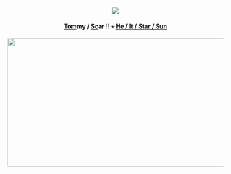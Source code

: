 
<div id="header" align="center">
  <img src="https://64.media.tumblr.com/42ddb9abbeae494e906e07d8336c6b4c/901ddae1b6be7735-3a/s2048x3072/bf3b8bf8a911168e0a520d17bf8442e7751ef5ca.pnj"/>
</div> 
<h4 id="header" align="center">
  	<ins>Tom</ins>my   /   <ins>Sc</ins>ar   !!     ⭑     <ins>He   /   It  /   Star   /   Sun</ins> 
</h4>
<div align="center">
  <img src="https://64.media.tumblr.com/a74d0f005feae155f2e7b3f52d6475a4/3a9a394462f13559-49/s75x75_c1/a78d3d8dcee76300f6645c17c75a33868e70bc19.gifv" width="600" height="300"/>
</div>
